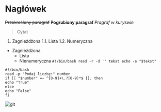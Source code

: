 # Nagłówek
~~Przekreślony paragraf~~
**Pogrubiony paragraf**
*Pragraf w kuryswie*
>Cytat
1. Zagnieżdżona
  1.1. Lista
  1.2. Numeryczna
- Zagnieżdżona
  - Lista
  - Nienumeryczna
`
#!/bin/bash
read -r -d '' tekst
echo -e "$tekst"
`
```
#!/bin/bash
read -p "Podaj liczbę:" number
if [[ "$number" =~ ^[0-9]+\.?[0-9]*$ ]]; then
echo "True"
else
echo "False"
fi
```
![git](picture/git.jpg)
